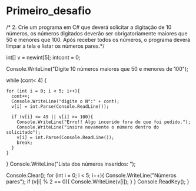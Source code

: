 # Primeiro_desafio

/* 2. Crie um programa em C# que deverá solicitar a digitação de 10 números, os números digitados deverão ser obrigatoriamente maiores que 50 e menores que 100. Após receber todos os números, o programa deverá limpar a tela e listar os números pares.*/

int[] v = newint[5];
intcont = 0;

Console.WriteLine("Digite 10 números maiores que 50 e menores de 100");

  while (cont< 4) {

    for (int i = 0; i < 5; i++){
      cont++;
      Console.WriteLine("digite o N°:" + cont);
      v[i] = int.Parse(Console.ReadLine());

      if (v[i] <= 49 || v[i] >= 100){
        Console.WriteLine("Erro!! Algo incerido fora do que foi pedido.");
        Console.WriteLine("insira novamente o número dentro do solicitado");
        v[i] = int.Parse(Console.ReadLine());
        break;
      }
    }
  }
  Console.WriteLine("Lista dos números inseridos: ");

  Console.Clear();
  for (int i = 0; i < 5; i++){
    Console.WriteLine("Números pares");
    if (v[i] % 2 == 0){
      Console.WriteLine(v[i]);
    }
  }
 Console.ReadKey();
}
